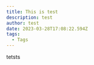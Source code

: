 ```yaml
---
title: This is test
description: test
author: test
date: 2023-03-28T17:08:22.594Z
tags:
  - Tags
---
```

tetsts